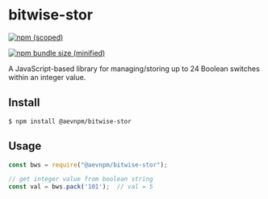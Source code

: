 # bitwise-stor

[![npm (scoped)](https://img.shields.io/npm/v/@aevnpm/bitwise-stor.svg)](https://github.com/anibalvelarde/bitwise-stor)

[![npm bundle size (minified)](https://img.shields.io/bundlephobia/min/@aevnpm/bitwise-stor)](https://github.com/anibalvelarde/bitwise-stor)

A JavaScript-based library for managing/storing up to 24 Boolean switches within an integer value. 

## Install
```
$ npm install @aevnpm/bitwise-stor
```

## Usage
```js
const bws = require("@aevnpm/bitwise-stor");

// get integer value from boolean string 
const val = bws.pack('101');  // val = 5
```
